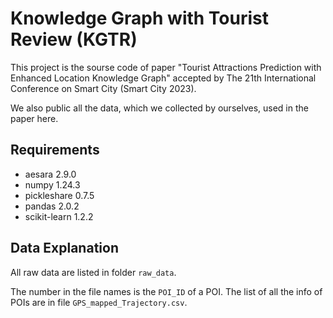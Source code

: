 # Knowledge Graph with Tourist Review (KGTR)

This project is the sourse code of paper "Tourist Attractions Prediction with Enhanced Location Knowledge Graph" accepted by The 21th International Conference on Smart City (Smart City 2023).

We also public all the data, which we collected by ourselves, used in the paper here.

## Requirements
+ aesara 2.9.0
+ numpy 1.24.3
+ pickleshare 0.7.5
+ pandas 2.0.2
+ scikit-learn 1.2.2

## Data Explanation
All raw data are listed in folder `raw_data`.

The number in the file names is the `POI_ID` of a POI. The list of all the info of POIs are in file `GPS_mapped_Trajectory.csv`.
